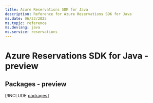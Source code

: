 ```yaml
---
title: Azure Reservations SDK for Java
description: Reference for Azure Reservations SDK for Java
ms.date: 06/23/2025
ms.topic: reference
ms.devlang: java
ms.service: reservations
---
```

# Azure Reservations SDK for Java - preview
## Packages - preview
[!INCLUDE [packages](reservations-index.md)]